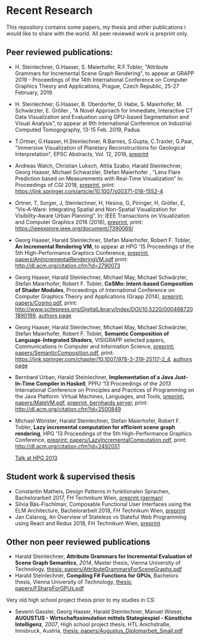 Recent Research
========

This repository contains some papers, my thesis and other publications i would like to share with the world. All peer reviewed work is preprint only.


Peer reviewed publications:
--------------------------

* H. Steinlechner, G.Haaser, S. Maierhofer, R.F.Tobler, "Attribute Grammars for Incremental Scene Graph Rendering",  to appear at
GRAPP 2019 - Proceedings of the 14th International Conference on Computer Graphics Theory and Applications, Prague, Czech Republic, 25-27 February, 2019.

* H. Steinlechner, G.Haaser, B. Oberdorfer, D. Habe, S. Maierhofer, M. Schwärzler, E. Gröller , "A Novel Approach for Immediate, Interactive CT Data Visualization and Evaluation using GPU-based Segmentation and Visual Analysis", to appear at 9th International Conference on Industrial Computed Tomogography, 13-15 Feb. 2019, Padua.

* T.Ortner, G.Haaser, H.Steinlechner, R.Barnes, S.Gupta, C.Traxler, G.Paar, "Immersive Visualization of Planetary Reconstructions for Geological Interpretation", EPSC Abstracts, Vol. 12, 2018, [preprint](/papers/Pro3D-VR.pdf)

* Andreas Walch, Christian Luksch, Attila Szabo, Harald Steinlechner, Georg Haaser, Michael
Schwarzler, Stefan Maierhofer , "Lens Flare Prediction based on Measurements with Real-Time Visualization” In: Proceedings of CGI 2018, [preprint](/papers/lensFlare.pdf), print: https://link.springer.com/article/10.1007/s00371-018-1552-4

* Ortner, T, Sorger, J, Steinlechner, H, Hesina, G, Piringer, H, Gröller, E, “Vis-A-Ware: Integrating Spatial and Non-Spatial Visualization for Visibility-Aware Urban Planning”. In: IEEE Transactions on Visualization and Computer Graphics 2016 (2016), [preprint](/papers/visaware.pdf), print: https://ieeexplore.ieee.org/document/7390069/

* Georg Haaser, Harald Steinlechner, Stefan Maierhofer, Robert F. Tobler, **An Incremental Rendering VM**, to appear at HPG '15 Proceedings of the 5th High-Performance Graphics Conference, [preprint: papers/AnIncrementalRenderingVM.pdf](/papers/AnIncrementalRenderingVM.pdf) print: http://dl.acm.org/citation.cfm?id=2790073

* Georg Haaser, Harald Steinlechner, Michael May, Michael Schwärzler, Stefan Maierhofer, Robert F. Tobler, **CoSMo: Intent-based Composition of Shader Modules**, Proceedings of International Conference on Computer Graphics Theory and Applications (Grapp 2014), [preprint: papers/Cosmo.pdf](/papers/Cosmo.pdf), print: http://www.scitepress.org/DigitalLibrary/Index/DOI/10.5220/0004687201890199, [authors page](https://aardvark-platform.github.io/lins/)

* Georg Haaser, Harald Steinlechner, Michael May, Michael Schwärzler, Stefan Maierhofer, Robert F. Tobler, **Semantic Composition of Language-Integrated Shaders**, VISIGRAPP selected papers, Communications in Computer and Information Science, [preprint: papers/SemanticComposition.pdf](https://aardvark-platform.github.io/lins/paper-ccis.pdf), print: https://link.springer.com/chapter/10.1007/978-3-319-25117-2_4, [authors page](https://aardvark-platform.github.io/lins/)

* Bernhard Urban, Harald Steinlechner, **Implementation of a Java Just-In-Time Compiler in Haskell**, PPPJ '13 Proceedings of the *2013* International Conference on Principles and Practices of Programming on the Java Platform: Virtual Machines, Languages, and Tools, [preprint: papers/MateVM.pdf](/papers/MateVM.pdf), [preprint, bernhards server](http://wien.tomnetworks.com/uni/2013_pppj_implementing_a_java_jit_compiler_in_haskell.pdf), print: http://dl.acm.org/citation.cfm?id=2500849

* Michael Wörister, Harald Steinlechner, Stefan Maierhofer, Robert F. Tobler, **Lazy incremental computation for efficient scene graph rendering**, HPG '13 Proceedings of the 5th High-Performance Graphics Conference, [preprint: papers/LazyIncrementalComputation.pdf](/papers/LazyIncrementalComputation.pdf), print: http://dl.acm.org/citation.cfm?id=2492051

  [Talk at HPG 2013](/papers/LazyIncrementalComputationSlides.pdf)

Student work & supervised thesis
--------------------------

* Constantin Matheis, Design Patterns in funktionalen Sprachen, Bachelorarbeit 2017, FH Technikum Wien, [preprint (german)](/studentWork/Matheis_Patterns.pdf)
* Silvia Bäs-Fischlmair, Composable Functional User Interfaces using the ELM Architecture, Bachelorarbeit 2018, FH Technikum Wien, [preprint](/studentWork/Baes-Fischlmair_ELM.pdf)
* Jan Calanog, 	An Overview of Stateless vs Stateful Web Programming using React and Redux 2018, FH Technikum Wien, [preprint](/studentWork/calanog.pdf)

Other non peer reviewed publications
--------------------------

* Harald Steinlechner, **Attribute Grammars for Incremental Evaluation of Scene Graph Semantics**, *2014*, Master thesis, Vienna University of Technology, [thesis: papers/AttributeGrammarsForSceneGraphs.pdf](/papers/AttributeGrammarsForSceneGraphs.pdf) 
* Harald Steinlechner, **Compiling F# Functions for GPUs**, Bachelors thesis, Vienna University of Technology, [thesis: papers/FSharpForGPUs.pdf](/papers/FSharpForGPUs.pdf) 

Very old high school project thesis prior to my studies in CS:
* Severin Gassler, Georg Haaser, Harald Steinlechner, Manuel Wieser, **AUGUSTUS - Wirtschaftssimulation mittels Stategiespiel - Künstliche Intelligenz**, *2007*, High school project thesis, HTL Anichstraße, Innsbruck, Austria, [thesis: papers/Augustus_Diplomarbeit_Small.pdf](/papers/Augustus_Diplomarbeit_Small.pdf)



